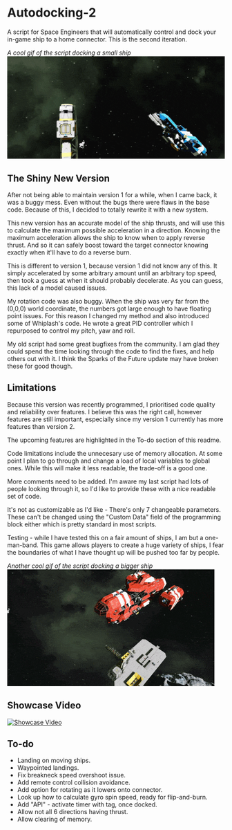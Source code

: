 # Autodocking-2
A script for Space Engineers that will automatically control and dock your in-game ship to a home connector. This is the second iteration.

*A cool gif of the script docking a small ship*
![](DockingSequence.gif)

## The Shiny New Version
After not being able to maintain version 1 for a while, when I came back, it was a buggy mess. Even without the bugs there were flaws in the base code. Because of this, I decided to totally rewrite it with a new system.

This new version has an accurate model of the ship thrusts, and will use this to calculate the maximum possible acceleration in a direction. Knowing the maximum acceleration allows the ship to know when to apply reverse thrust. And so it can safely boost toward the target connector knowing exactly when it'll have to do a reverse burn.

This is different to version 1, because version 1 did not know any of this. It simply accelerated by some arbitrary amount until an arbitrary top speed, then took a guess at when it should probably decelerate. As you can guess, this lack of a model caused issues.

My rotation code was also buggy. When the ship was very far from the (0,0,0) world coordinate, the numbers got large enough to have floating point issues. For this reason I changed my method and also introduced some of Whiplash's code. He wrote a great PID controller which I repurposed to control my pitch, yaw and roll.

My old script had some great bugfixes from the community. I am glad they could spend the time looking through the code to find the fixes, and help others out with it. I think the Sparks of the Future update may have broken these for good though.


## Limitations
Because this version was recently programmed, I prioritised code quality and reliability over features. I believe this was the right call, however features are still important, especially since my version 1 currently has more features than version 2.

The upcoming features are highlighted in the To-do section of this readme.

Code limitations include the unnecesary use of memory allocation. At some point I plan to go through and change a load of local variables to global ones. While this will make it less readable, the trade-off is a good one.

More comments need to be added. I'm aware my last script had lots of people looking through it, so I'd like to provide these with a nice readable set of code.

It's not as customizable as I'd like - There's only 7 changeable parameters. These can't be changed using the "Custom Data" field of the programming block either which is pretty standard in most scripts.

Testing - while I have tested this on a fair amount of ships, I am but a one-man-band. This game allows players to create a huge variety of ships, I fear the boundaries of what I have thought up will be pushed too far by people.

*Another cool gif of the script docking a bigger ship*
![](DockingSequence4.gif)


## Showcase Video
[![Showcase Video](http://img.youtube.com/vi/Ogm4yzAaqEg/0.jpg)](http://www.youtube.com/watch?v=Ogm4yzAaqEg)

## To-do
- Landing on moving ships.
- Waypointed landings.
- Fix breakneck speed overshoot issue.
- Add remote control collision avoidance.
- Add option for rotating as it lowers onto connector.
- Look up how to calculate gyro spin speed, ready for flip-and-burn.
- Add "API" - activate timer with tag, once docked.
- Allow not all 6 directions having thrust.
- Allow clearing of memory.
